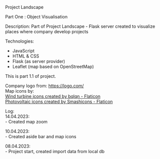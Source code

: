 Project Landscape

Part One : Object Visualisation

Description:
Part of Project Landscape - Flask server created to visualize places
where company develop projects

Technologies:
 - JavaScript
 - HTML & CSS
 - Flask (as server provider)
 - Leaflet (map based on OpenStreetMap)

This is part 1.1 of project.

Company logo from: https://logo.com/ </br>
Map icons by: </br>
<a href="https://www.flaticon.com/free-icons/wind-turbine" title="wind turbine icons">Wind turbine icons created by bqlqn - Flaticon</a> </br>
<a href="https://www.flaticon.com/free-icons/photovoltaic" title="photovoltaic icons">Photovoltaic icons created by Smashicons - Flaticon</a>

Log: </br>
14.04.2023: </br> - Created map zoom </br>

10.04.2023: </br> - Created aside bar and map icons </br>

08.04.2023: </br> - Project start, created import data from local db </br>
